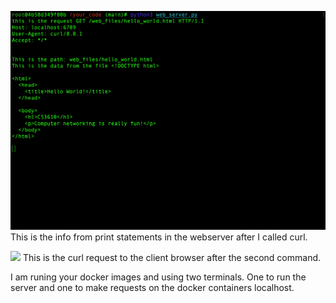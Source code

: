 ![](iactuallytestedthis-web_server.png)
This is the info from print statements in the webserver after I called curl. 

![](iactuallytesttedthis-client_browser.png)
This is the curl request to the client browser after the second command. 


I am runing your docker images and using two terminals. One to run the server and one to make requests on the docker containers localhost. 
